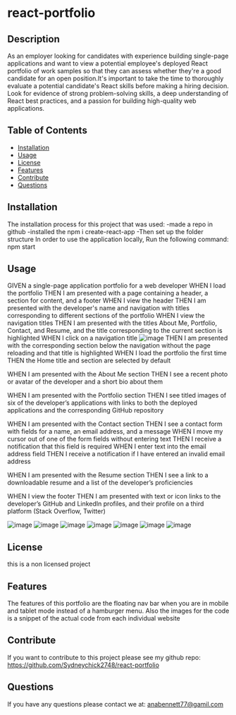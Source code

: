 # react-portfolio

## Description

As an employer looking for candidates with experience building single-page applications and want to view a potential employee's deployed React portfolio of work samples
so that they can assess whether they're a good candidate for an open position.It's important to take the time to thoroughly evaluate a potential candidate's React skills before making a hiring decision. Look for evidence of strong problem-solving skills, a deep understanding of React best practices, and a passion for building high-quality web applications. 





## Table of Contents 

- [Installation](#installation)
- [Usage](#usage)
- [License](#license)
- [Features](#features)
- [Contribute](#Contribute)
- [Questions](#Questions)





## Installation
 
 The installation process for this project that was used:
 -made a repo in github
 -installed the npm i create-react-app
 -Then set up the folder structure 
 In order to use the application locally, Run the following command:
 npm start 
 


 



## Usage
GIVEN a single-page application portfolio for a web developer
WHEN I load the portfolio
THEN I am presented with a page containing a header, a section for content, and a footer
WHEN I view the header
THEN I am presented with the developer's name and navigation with titles corresponding to different sections of the portfolio
WHEN I view the navigation titles
THEN I am presented with the titles About Me, Portfolio, Contact, and Resume, and the title corresponding to the current section is highlighted
WHEN I click on a navigation title
![image](https://user-images.githubusercontent.com/87034052/222059283-8bf65144-7159-41bf-8ce1-f06c544b9828.png)
THEN I am presented with the corresponding section below the navigation without the page reloading and that title is highlighted
WHEN I load the portfolio the first time
THEN the Home title and section are selected by default



WHEN I am presented with the About Me section
THEN I see a recent photo or avatar of the developer and a short bio about them




WHEN I am presented with the Portfolio section
THEN I see titled images of six of the developer’s applications with links to both the deployed applications and the corresponding GitHub repository



WHEN I am presented with the Contact section
THEN I see a contact form with fields for a name, an email address, and a message
WHEN I move my cursor out of one of the form fields without entering text
THEN I receive a notification that this field is required
WHEN I enter text into the email address field
THEN I receive a notification if I have entered an invalid email address




WHEN I am presented with the Resume section
THEN I see a link to a downloadable resume and a list of the developer’s proficiencies




WHEN I view the footer
THEN I am presented with text or icon links to the developer’s GitHub and LinkedIn profiles, and their profile on a third platform (Stack Overflow, Twitter) 


![image](https://user-images.githubusercontent.com/87034052/222059283-8bf65144-7159-41bf-8ce1-f06c544b9828.png)
![image](https://user-images.githubusercontent.com/87034052/222059380-74c29546-c525-4cac-b4b4-3e281ac250b9.png)
![image](https://user-images.githubusercontent.com/87034052/222059444-c5c11fd1-6296-41f1-ac2a-dc5a5b428775.png)
![image](https://user-images.githubusercontent.com/87034052/222059505-465afeb5-de5f-4933-bd5a-f19c2fd3beae.png)
![image](https://user-images.githubusercontent.com/87034052/222059575-788976be-d0e6-45b5-a4aa-5fdb346cfc0a.png)
![image](https://user-images.githubusercontent.com/87034052/222059636-0084b829-c914-42fc-b1b5-09a3f611febf.png)
![image](https://user-images.githubusercontent.com/87034052/222059686-56564865-01cc-4658-bcb8-9b9350cd6d94.png)




## License
this is a non licensed project 


## Features
The features of this portfolio are the floating nav bar when you are in mobile and tablet mode instead of a hamburger menu. Also the images for the code is a snippet of the actual code from each individual website  

## Contribute
If you want to contribute to this project please see my github repo: https://github.com/Sydneychick2748/react-portfolio

## Questions
If you have any questions please contact we at: anabennett77@gamil.com